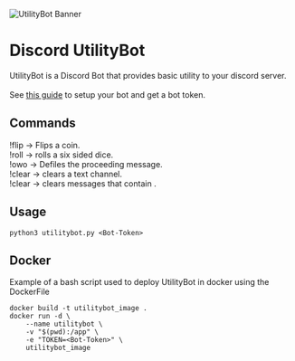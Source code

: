 ![UtilityBot Banner](https://i.imgur.com/FQTjdml.png)

# Discord UtilityBot

UtilityBot is a Discord Bot that provides basic utility to your discord server. \
\
See [this guide](https://github.com/reactiflux/discord-irc/wiki/Creating-a-discord-bot-&-getting-a-token) to setup your bot and get a bot token.

## Commands

!flip -> Flips a coin. \
!roll -> rolls a six sided dice. \
!owo -> Defiles the proceeding message. \
!clear -> clears a text channel. \
!clear <word> -> clears messages that contain <word>.

## Usage

```
python3 utilitybot.py <Bot-Token>
```

## Docker

Example of a bash script used to deploy UtilityBot in docker using the DockerFile

```
docker build -t utilitybot_image .
docker run -d \
    --name utilitybot \
    -v "$(pwd):/app" \
    -e "TOKEN=<Bot-Token>" \
    utilitybot_image
```
